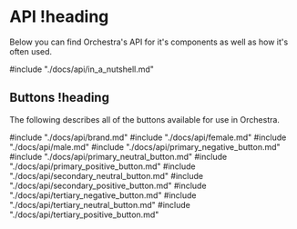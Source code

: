 # API !heading

Below you can find Orchestra's API for it's components as well as how it's often used.

#include "./docs/api/in_a_nutshell.md"

## Buttons !heading

The following describes all of the buttons available for use in Orchestra.

#include "./docs/api/brand.md"
#include "./docs/api/female.md"
#include "./docs/api/male.md"
#include "./docs/api/primary_negative_button.md"
#include "./docs/api/primary_neutral_button.md"
#include "./docs/api/primary_positive_button.md"
#include "./docs/api/secondary_neutral_button.md"
#include "./docs/api/secondary_positive_button.md"
#include "./docs/api/tertiary_negative_button.md"
#include "./docs/api/tertiary_neutral_button.md"
#include "./docs/api/tertiary_positive_button.md"